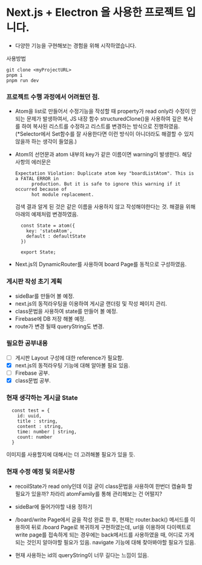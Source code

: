 # Next.js + Electron 을 사용한 프로젝트 입니다.

- 다양한 기능을 구현해보는 경험을 위해 시작하였습니다.

사용방법

```
git clone <myProjectURL>
pnpm i
pnpm run dev
```

### 프로젝트 수행 과정에서 어려웠던 점.

- Atom을 list로 만들어서 수정기능을 작성할 때 property가 read only라 수정이 안되는 문제가 발생하여서, JS 내장 함수 structuredClone()을 사용하여 깊은 복사를 하여 복사된 리스트를 수정하고 리스트를 변경하는 방식으로 진행하였음. (\*Selector에서 Set함수를 잘 사용한다면 이런 방식이 아니더라도 해결할 수 있지 않을까 하는 생각이 들었음.)

- Atom의 선언문과 atom 내부의 key가 같은 이름이면 warning이 발생한다. 해당 사항의 에러문은

  ```
  Expectation Violation: Duplicate atom key "boardListAtom". This is a FATAL ERROR in
        production. But it is safe to ignore this warning if it occurred because of
        hot module replacement.
  ```

  검색 결과 알게 된 것은 같은 이름을 사용하지 않고 작성해야한다는 것. 해결을 위해 아래의 예제처럼 변경하였음.

  ```
    const State = atom({
      key: 'stateAtom',
      default : defaultState
    })

    export State;
  ```

- Next.js의 DynamicRouter를 사용하여 board Page를 동적으로 구성하였음.

### 게시판 작성 초기 계획

- sideBar를 만들어 볼 예정.
- next.js의 동적라우팅을 이용하여 게시글 랜더링 및 작성 페이지 관리.
- class문법을 사용하여 state를 만들어 볼 예정.
- Firebase에 DB 저장 해볼 예정.
- route가 변경 될때 queryString도 변경.

### 필요한 공부내용

- [ ] 게시판 Layout 구성에 대한 reference가 필요함.
- [x] next.js의 동적라우팅 기능에 대해 알아볼 필요 있음.
- [ ] Firebase 공부.
- [x] class문법 공부.

### 현재 생각하는 게시글 State

```
  const test = {
    id: uuid,
    title : string,
    content : string,
    time: number | string,
    count: number
  }
```

이미지를 사용할지에 대해서는 더 고려해볼 필요가 있을 듯.

### 현재 수정 예정 및 의문사항

- recoilState가 read only인데 이걸 굳이 class문법을 사용하여 한번더 캡슐화 할 필요가 있을까? 차라리 atomFamily를 통해 관리해보는 건 어떨지?

- sideBar에 들어가야할 내용 정하기

- /board/write Page에서 글을 작성 완료 한 후, 현재는 router.back() 메서드를 이용하여 뒤로 /board Page로 복귀하게 구현하였는데, url을 이용하여
  다이렉트로 write page를 접속하게 되는 경우에는 back메서드를 사용하였을 때, 어디로 가게 되는 것인지 알아야할 필요가 있음.
  navigate 기능에 대해 찾아봐야할 필요가 있음.

- 현재 사용하는 id의 queryString이 너무 길다는 느낌이 있음.
